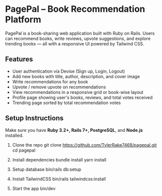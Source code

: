 # PagePal – Book Recommendation Platform

PagePal is a book-sharing web application built with Ruby on Rails. Users can recommend books, write reviews, upvote suggestions, and explore trending books — all with a responsive UI powered by Tailwind CSS.

## Features

-  User authentication via Devise (Sign up, Login, Logout)
-  Add new books with title, author, description, and cover image
-  Write recommendations for any book
-  Upvote / remove upvote on recommendations
-  View recommendations in a responsive grid or book-wise layout
-  Profile page showing user's books, reviews, and total votes received
-  Trending page sorted by total recommendation votes


## Setup Instructions
Make sure you have **Ruby 3.2+, Rails 7+, PostgreSQL**, and **Node.js** installed.
1. Clone the repo
   git clone https://github.com/TylerRake7468/pagepal.git
   cd pagepal
   
2. Install dependencies
   bundle install
   yarn install

3. Setup database
   bin/rails db:setup

4. Install TailwindCSS
   bin/rails tailwindcss:install

5. Start the app
   bin/dev

